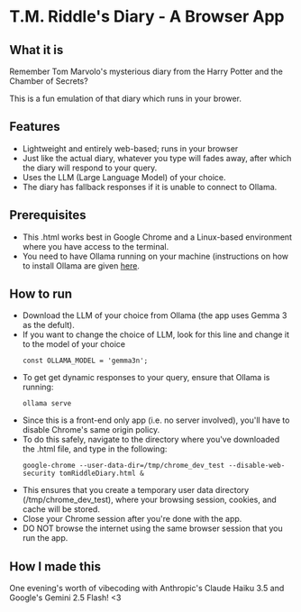 # T.M. Riddle's Diary - A Browser App

## What it is 
Remember Tom Marvolo's mysterious diary from the Harry Potter and the Chamber of Secrets? 

This is a fun emulation of that diary which runs in your brower. 




## Features
- Lightweight and entirely web-based; runs in your browser
- Just like the actual diary, whatever you type will fades away, after which the diary will respond to your query.  
- Uses the LLM (Large Language Model) of your choice.
- The diary has fallback responses if it is unable to connect to Ollama. 

## Prerequisites
- This .html works best in Google Chrome and a Linux-based environment where you have access to the terminal.
- You need to have Ollama running on your machine (instructions on how to install Ollama are given [here](https://github.com/ollama/ollama). 

## How to run 

- Download the LLM of your choice from Ollama (the app uses Gemma 3 as the defult).
- If you want to change the choice of LLM, look for this line and change it to the model of your choice
  ```
  const OLLAMA_MODEL = 'gemma3n';
  ```  
- To get get dynamic responses to your query, ensure that Ollama is running:
  ```
  ollama serve 
  ```
- Since this is a front-end only app (i.e. no server involved), you'll have to disable Chrome's same origin policy.
- To do this safely, navigate to the directory where you've downloaded the .html file, and type in the following: 
  ```
  google-chrome --user-data-dir=/tmp/chrome_dev_test --disable-web-security tomRiddleDiary.html &
  ```
- This ensures that you create a temporary user data directory (/tmp/chrome_dev_test), where your browsing session, cookies, and cache will be stored. 
- Close your Chrome session after you're done with the app. 
- DO NOT browse the internet using the same browser session that you run the app.

## How I made this 
One evening's worth of vibecoding with Anthropic's Claude Haiku 3.5 and Google's Gemini 2.5 Flash! <3  

